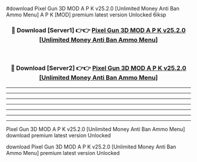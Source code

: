 #download Pixel Gun 3D MOD A P K v25.2.0 [Unlimited Money Anti Ban Ammo Menu]  A P K [MOD] premium latest version Unlocked 6iksp 



<div align="center">
<h3>🔴 Download [Server1] 👉👉 <a href="https://apkdownload2.web.app/">Pixel Gun 3D MOD A P K v25.2.0 [Unlimited Money Anti Ban Ammo Menu] </a></h3><br>

<h3>🔴 Download [Server2] 👉👉 <a href="https://apkdownload2.web.app/">Pixel Gun 3D MOD A P K v25.2.0 [Unlimited Money Anti Ban Ammo Menu] </a></h3>
</div>





----------------------------------------------------------

----------------------------------------------------------

----------------------------------------------------------

----------------------------------------------------------

----------------------------------------------------------

----------------------------------------------------------

----------------------------------------------------------

Pixel Gun 3D MOD A P K v25.2.0 [Unlimited Money Anti Ban Ammo Menu]  download premium latest version Unlocked

download Pixel Gun 3D MOD A P K v25.2.0 [Unlimited Money Anti Ban Ammo Menu]  premium latest version Unlocked
